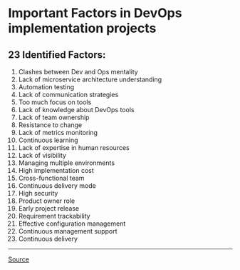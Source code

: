 # Important Factors in DevOps implementation projects
## 23 Identified Factors:
1. Clashes between Dev and Ops mentality  
1. Lack of microservice architecture understanding  
1. Automation testing  
1. Lack of communication strategies  
1. Too much focus on tools  
1. Lack of knowledge about DevOps tools  
1. Lack of team ownership  
1. Resistance to change  
1. Lack of metrics monitoring  
1. Continuous learning  
1. Lack of expertise in human resources  
1. Lack of visibility  
1. Managing multiple environments  
1. High implementation cost  
1. Cross-functional team  
1. Continuous delivery mode  
1. High security  
1. Product owner role  
1. Early project release  
1. Requirement trackability  
1. Effective configuration management  
1. Continuous management support  
1. Continuous delivery 
---
[Source](https://github.com/malenezi/malenezi/blob/master/pdfs/axioms-11-00498.pdf)
